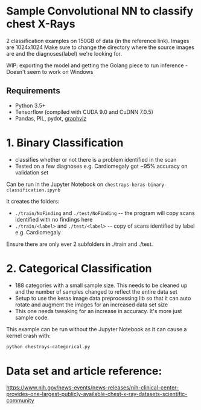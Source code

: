 # Sample Convolutional NN to classify chest X-Rays

2 classification examples on 150GB of data (in the reference link).
Images are 1024x1024
Make sure to change the directory where the source images are and the diagnoses(label) we're looking for.

WIP: exporting the model and getting the Golang piece to run inference - Doesn't seem to work on Windows
## Requirements
- Python 3.5+
- Tensorflow (compiled with CUDA 9.0 and CuDNN 7.0.5)
- Pandas, PIL, pydot, [graphviz](https://graphviz.gitlab.io)

# 1. Binary Classification
- classifies whether or not there is a problem identified in the scan
- Tested on a few diagnoses e.g. Cardiomegaly got ~95% accuracy on validation set

Can be run in the Jupyter Notebook on `chestrays-keras-binary-classification.ipynb`

It creates the folders: 
- `./train/NoFinding` and `./test/NoFinding` -- the program will copy scans identified with no findings here
- `./train/<label>` and `./test/<label>` -- copy of scans identified by label e.g. Cardiomegaly

Ensure there are only ever 2 subfolders in ./train and ./test.

# 2. Categorical Classification
- 188 categories with a small sample size. This needs to be cleaned up and the number of samples changed to reflect the entire data set
- Setup to use the keras image data preprocessing lib so that it can auto rotate and augment the images for an increased data set size
- This one needs tweaking for an increase in accuracy. It's more just sample code.

This example can be run without the Jupyter Notebook as it can cause a kernel crash with:
```bash
python chestrays-categorical.py
```

# Data set and article reference:
https://www.nih.gov/news-events/news-releases/nih-clinical-center-provides-one-largest-publicly-available-chest-x-ray-datasets-scientific-community